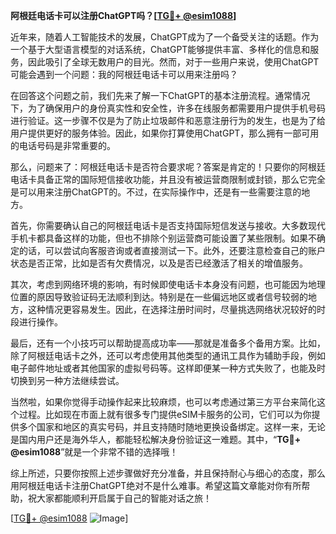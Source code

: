 **阿根廷电话卡可以注册ChatGPT吗？[[TG💪+ @esim1088](https://t.me/s/esim1088)]**

近年来，随着人工智能技术的发展，ChatGPT成为了一个备受关注的话题。作为一个基于大型语言模型的对话系统，ChatGPT能够提供丰富、多样化的信息和服务，因此吸引了全球无数用户的目光。然而，对于一些用户来说，使用ChatGPT可能会遇到一个问题：我的阿根廷电话卡可以用来注册吗？

在回答这个问题之前，我们先来了解一下ChatGPT的基本注册流程。通常情况下，为了确保用户的身份真实性和安全性，许多在线服务都需要用户提供手机号码进行验证。这一步骤不仅是为了防止垃圾邮件和恶意注册行为的发生，也是为了给用户提供更好的服务体验。因此，如果你打算使用ChatGPT，那么拥有一部可用的电话号码是非常重要的。

那么，问题来了：阿根廷电话卡是否符合要求呢？答案是肯定的！只要你的阿根廷电话卡具备正常的国际短信接收功能，并且没有被运营商限制或封锁，那么它完全是可以用来注册ChatGPT的。不过，在实际操作中，还是有一些需要注意的地方。

首先，你需要确认自己的阿根廷电话卡是否支持国际短信发送与接收。大多数现代手机卡都具备这样的功能，但也不排除个别运营商可能设置了某些限制。如果不确定的话，可以尝试向客服咨询或者直接测试一下。此外，还要注意检查自己的账户状态是否正常，比如是否有欠费情况，以及是否已经激活了相关的增值服务。

其次，考虑到网络环境的影响，有时候即使电话卡本身没有问题，也可能因为地理位置的原因导致验证码无法顺利到达。特别是在一些偏远地区或者信号较弱的地方，这种情况更容易发生。因此，在选择注册时间时，尽量挑选网络状况较好的时段进行操作。

最后，还有一个小技巧可以帮助提高成功率——那就是准备多个备用方案。比如，除了阿根廷电话卡之外，还可以考虑使用其他类型的通讯工具作为辅助手段，例如电子邮件地址或者其他国家的虚拟号码等。这样即便某一种方式失败了，也能及时切换到另一种方法继续尝试。

当然啦，如果你觉得手动操作起来比较麻烦，也可以考虑通过第三方平台来简化这个过程。比如现在市面上就有很多专门提供eSIM卡服务的公司，它们可以为你提供多个国家和地区的真实号码，并且支持随时随地更换设备绑定。这样一来，无论是国内用户还是海外华人，都能轻松解决身份验证这一难题。其中，“**TG💪+ @esim1088**”就是一个非常不错的选择哦！

综上所述，只要你按照上述步骤做好充分准备，并且保持耐心与细心的态度，那么用阿根廷电话卡注册ChatGPT绝对不是什么难事。希望这篇文章能对你有所帮助，祝大家都能顺利开启属于自己的智能对话之旅！

[[TG💪+ @esim1088](https://t.me/s/esim1088) ![Image](https://i.postimg.cc/4NQfJmqS/Snipaste-2025-05-13-00-14-12.png)]